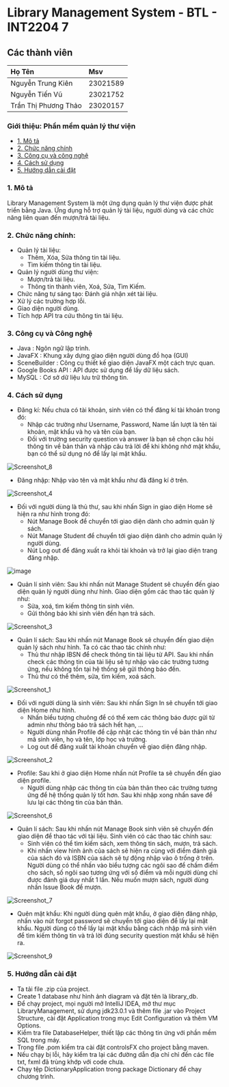# Library Management System - BTL - INT2204 7

## Các thành viên
| Họ Tên | Msv   |
| :-------- | :------- | 
| Nguyễn Trung Kiên | 23021589 |
| Nguyễn Tiến Vũ | 23021752 |
| Trần Thị Phương Thảo | 23020157 |
### Giới thiệu: Phần mềm quản lý thư viện
- [1. Mô tả](#1-mô-tả)
- [2. Chức năng chính](#2-chức-năng-chính)
- [3. Công cụ và công nghệ](#3-công-cụ-và-công-nghệ)
- [4. Cách sử dụng](#4-cách-sử-dụng)
- [5. Hướng dẫn cài đặt](#5-hướng-dẫn-cài-đặt)


### 1. Mô tả
Library Management System là một ứng dụng quản lý thư viện được phát triển bằng Java. Ứng dụng hỗ trợ quản lý tài liệu, người dùng và các chức năng liên quan đến mượn/trả tài liệu.

### 2. Chức năng chính:

- Quản lý tài liệu:
   + Thêm, Xóa, Sửa thông tin tài liệu.
   + Tìm kiếm thông tin tài liệu.
- Quản lý người dùng thư viện:
  + Mượn/trả tài liệu.
  + Thông tin thành viên, Xoá, Sửa, Tìm Kiếm.
- Chức năng tự sáng tạo: Đánh giá nhận xét tài liệu.
- Xử lý các trường hợp lỗi.
- Giao diện người dùng.
- Tích hợp API tra cứu thông tin tài liệu.


### 3. Công cụ và Công nghệ

- Java : Ngôn ngữ lập trình.
- JavaFX : Khung xây dựng giao diện người dùng đồ họa (GUI)
- SceneBuilder : Công cụ thiết kế giao diện JavaFX một cách trực quan.
- Google Books API : API được sử dụng để lấy dữ liệu sách.
- MySQL : Cơ sở dữ liệu lưu trữ thông tin.

### 4. Cách sử dụng

- Đăng kí: Nếu chưa có tài khoản, sinh viên có thể đăng kí tài khoản trong đó:
  + Nhập các trường như Username, Password, Name lần lượt là tên tài khoản, mật khẩu và họ và tên của bạn.
  + Đối với trường security question và answer là bạn sẽ chọn câu hỏi thông tin về bản thân và nhập câu trả lời để khi không nhớ mật khẩu, bạn có thể sử dụng nó để lấy lại mật khẩu.

![Screenshot_8](https://github.com/user-attachments/assets/d0dd0d36-75f4-4a27-9c92-166fb95be36a)

- Đăng nhập: Nhập vào tên và mật khẩu như đã đăng kí ở trên.

![Screenshot_4](https://github.com/user-attachments/assets/c5192e45-259a-4ea6-9881-43c9e0fe78bb)

- Đối với người dùng là thủ thư, sau khi nhấn Sign in giao diện Home sẽ hiện ra như hình trong đó:
   + Nút Manage Book để chuyển tới giao diện dành cho admin quản lý sách.
   + Nút Manage Student để chuyển tới giao diện dành cho admin quản lý người dùng.
   + Nút Log out để đăng xuất ra khỏi tài khoản và trở lại giao diện trang đăng nhập.

![image](https://github.com/user-attachments/assets/1c2f53cc-eb69-4f9d-9d67-0f8998c6a246)


- Quản lí sinh viên: Sau khi nhấn nút Manage Student sẽ chuyển đến giao diện quản lý người dùng như hình. Giao diện gồm các thao tác quản lý như:
  + Sửa, xoá, tìm kiếm thông tin sinh viên.
  + Gửi thông báo khi sinh viên đến hạn trả sách.

![Screenshot_3](https://github.com/user-attachments/assets/f0ce968e-ebb4-424d-a86d-4641895fe0b5)

- Quản lí sách: Sau khi nhấn nút Manage Book sẽ chuyển đến giao diện quản lý sách như hình. Ta có các thao tác chính như: 
  + Thủ thư nhập IBSN để check thông tin tài liệu từ API. Sau khi nhấn check các thông tin của tài liệu sẽ tự nhập vào các trường tương ứng, nếu không tồn tại hệ thống sẽ gửi thông báo đến.
  + Thủ thư có thể thêm, sửa, tìm kiếm, xoá sách.

![Screenshot_1](https://github.com/user-attachments/assets/d78594f8-500c-4678-9bb7-b3d38d7f3126)

- Đối với người dùng là sinh viên: Sau khi nhấn Sign In sẽ chuyển tới giao diện Home như hình.
  + Nhấn biểu tượng chuông để có thể xem các thông báo được gửi từ admin như thông báo trả sách hết hạn, ...
  + Người dùng nhấn Profile để cập nhật các thông tin về bản thân như mã sinh viên, họ và tên, lớp học và trường.
  + Log out để đăng xuất tài khoản chuyển về giao diện đăng nhập.

![Screenshot_2](https://github.com/user-attachments/assets/9cc7e4a0-243d-45f5-97e6-3d3000b277c3)

- Profile: Sau khi ở giao diện Home nhấn nút Profile ta sẽ chuyển đến giao diện profile.
  + Người dùng nhập các thông tin của bản thân theo các trường tương ứng để hệ thống quản lý tốt hơn. Sau khi nhập xong nhấn save để lưu lại các thông tin của bản thân.

![Screenshot_6](https://github.com/user-attachments/assets/3a77fc94-ddeb-4642-9bb6-94d3ab1b77d1)

- Quản lí sách: Sau khi nhấn nút Manage Book sinh viên sẽ chuyển đến giao diện để thao tác với tài liệu. Sinh viên có các thao tác chính sau: 
  + Sinh viên có thể tìm kiếm sách, xem thông tin sách, mượn, trả sách.
  + Khi nhấn vỉew hình ảnh của sách sẽ hiện ra cùng với điểm đánh giá của sách đó và ISBN của sách sẽ tự động nhập vào ô trống ở trên. Người dùng có thể nhấn vào biểu tượng các ngôi sao để chấm điểm cho sách, số ngôi sao tương ứng với số điểm và mỗi người dùng chỉ được đánh giá duy nhất 1 lần. Nếu muốn mượn sách, người dùng nhấn Issue Book để mượn.

![Screenshot_7](https://github.com/user-attachments/assets/d37b6116-d1aa-45ee-b531-433c584164cf)

- Quên mật khẩu: Khi người dùng quên mật khẩu, ở giao diện đăng nhập, nhấn vào nút forgot password sẽ chuyển tới giao diện để lấy lại mật khẩu. Người dùng có thể lấy lại mật khẩu bằng cách nhập mã sinh viên để tìm kiếm thông tin và trả lời đúng security question mật khẩu sẽ hiện ra.

![Screenshot_9](https://github.com/user-attachments/assets/5166a152-ae06-4bf7-ba10-3a56cd0b07ec)



### 5. Hướng dẫn cài đặt
- Ta tải file .zip của project.
- Create 1 database như hình ảnh diagram và đặt tên là library_db.
- Để chạy project, mọi người mở IntelliJ IDEA, mở thư mục LibraryManagement, sử dụng jdk23.0.1 và thêm file .jar vào Project Structure, cài đặt Application trong mục Edit Configuration và thêm VM Options.
- Kiểm tra file DatabaseHelper, thiết lập các thông tin ứng với phần mềm SQL trong máy.
- Trong file .pom kiểm tra cài đặt controlsFX cho project bằng maven.
- Nếu chạy bị lỗi, hãy kiểm tra lại các đường dẫn địa chỉ chỉ đến các file txt, fxml đã trùng khớp với code chưa.
- Chạy tệp DictionaryApplication trong package Dictionary để chạy chương trình.
